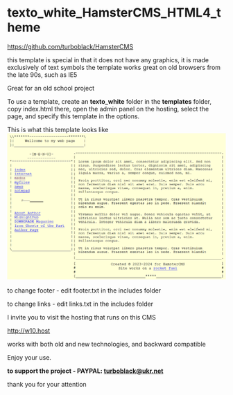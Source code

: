 # texto_white_HamsterCMS_HTML4_theme
https://github.com/turboblack/HamsterCMS

this template is special in that it does not have any graphics, it is made exclusively of text symbols
the template works great on old browsers from the late 90s, such as IE5

Great for an old school project


To use a template, create an **texto_white** folder in the **templates** folder, copy index.html there, open the admin panel on the hosting, select the page, and specify this template in the options.

This is what this template looks like
![this is what theme looks like](https://github.com/turboblack/texto_white_HamsterCMS_HTML4_theme/blob/main/texto_white.png)

to change footer - edit footer.txt in the includes folder

to change links - edit links.txt in the includes folder


I invite you to visit the hosting that runs on this CMS

http://w10.host

works with both old and new technologies, and backward compatible

Enjoy your use.

**to support the project - PAYPAL: turboblack@ukr.net**

thank you for your attention
